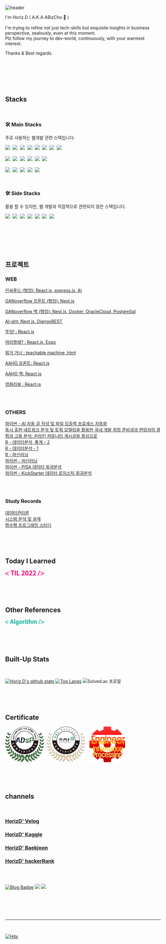 ![header](https://capsule-render.vercel.app/api?type=waving&color=0:12c2e9,50:c471ed,80:f7797d&height=150&section=header&text=Hi!%20It's%20me%20Horiz.D!&fontSize=30&fontColor=ffffff&fontAlignY=35)

I'm Horiz.D ( A.K.A ABizCho 🌰 ) <br><br>
I'm trying to refine not just tech-skills but exquisite insights in business perspective, zealously, even at this moment. <br>
Plz follow my journey to dev-world, continuously, with your warmest interest.

Thanks & Best regards.
<br><br><br><br>

<br><br>

## Stacks
<br>

### 🛠 Main Stacks
주로 사용하는 웹개발 관련 스택입니다.
<br>
<p>
  <div>
     <img src="https://img.shields.io/badge/NextJS-61DAFB?style=flat-square&logo=Next.js&logoColor=white"/></a>&nbsp
     <img src="https://img.shields.io/badge/ReactJS-61DAFB?style=flat-square&logo=React&logoColor=white"/></a>&nbsp
     <img src="https://img.shields.io/badge/Redux-764ABC?style=flat-square&logo=Redux&logoColor=white"/></a>&nbsp
     <img src="https://img.shields.io/badge/Recoil-3578E5?style=flat-square&logo=Recoil&logoColor=white"/></a>&nbsp
     <img src="https://img.shields.io/badge/Javascript-ffb13b?style=flat-square&logo=javascript&logoColor=white"/></a>&nbsp
     <img src="https://img.shields.io/badge/typescript-3178C6?style=flat-square&logo=typescript&logoColor=white"/></a>&nbsp
     <img src="https://img.shields.io/badge/styled components-DB7093?style=flat-square&logo=styled-components&logoColor=white"/></a>&nbsp    
     <img src="https://img.shields.io/badge/TailWind CSS-06B6D4?style=flat-square&logo=TailWind CSS&logoColor=white"/></a>&nbsp
  </div>
  <br>
  <div>
     <img src="https://img.shields.io/badge/NestJS-E0234E?style=flat-square&logo=NestJS&logoColor=white"/></a>&nbsp 
     <img src="https://img.shields.io/badge/Django-092E20?style=flat-square&logo=Django&logoColor=white"/></a>&nbsp 
     <img src="https://img.shields.io/badge/Express-000000?style=flat-square&logo=Express&logoColor=white"/></a>&nbsp 
     <img src="https://img.shields.io/badge/Flask-000000?style=flat-square&logo=Flask&logoColor=white"/></a>&nbsp 
     <img src="https://img.shields.io/badge/MongoDB-47A248?style=flat-square&logo=MongoDB&logoColor=white"/></a>&nbsp
     <img src="https://img.shields.io/badge/PostgreSQL-4169E1?style=flat-square&logo=PostgreSQL&logoColor=white"/></a>&nbsp 
  </div>
  <br>
  <div>
     <img src="https://img.shields.io/badge/Ubuntu-E95420?style=flat-square&logo=Ubuntu&logoColor=white"/></a>&nbsp
     <img src="https://img.shields.io/badge/Amazon EC2-FF9900?style=flat-square&logo=Amazon EC2&logoColor=white"/></a>&nbsp
     <img src="https://img.shields.io/badge/Amazon S3-569A31?style=flat-square&logo=Amazon S3&logoColor=white"/></a>&nbsp
     <img src="https://img.shields.io/badge/OracleCloud-F80000?style=flat-square&logo=Oracle&logoColor=white"/></a>&nbsp
     <img src="https://img.shields.io/badge/NaverCloud-03C75A?style=flat-square&logo=Naver&logoColor=white"/></a>&nbsp
  </div>
</p>

<br>

### 🛠 Side Stacks
활용 할 수 있지만, 웹 개발과 직접적으로 관련되지 않은 스택입니다.
<br>
<p>
 <div >
  <img src="https://img.shields.io/badge/Python-3766AB?style=flat-square&logo=Python&logoColor=white"/></a>&nbsp
  <img src="https://img.shields.io/badge/R-276DC3?style=flat-square&logo=R&logoColor=white"/></a>&nbsp
  <img src="https://img.shields.io/badge/TensorFlow-FF6F00?style=flat-square&logo=TensorFlow&logoColor=white"/></a>&nbsp
  <img src="https://img.shields.io/badge/scikit-learn-F7931E?style=flat-square&logo=scikit-learn&logoColor=white"/></a>&nbsp
  <img src="https://img.shields.io/badge/pandas-150458?style=flat-square&logo=pandas&logoColor=white"/></a>&nbsp
  <img src="https://img.shields.io/badge/Tableau-E97627?style=flat-square&logo=Tableau&logoColor=white"/></a>&nbsp
  <img src="https://img.shields.io/badge/C-A8B9CC?style=flat-square&logo=C&logoColor=white"/></a>&nbsp
 </div>
 <br>
 </p>
<!--<img src="https://img.shields.io/badge/심플아이콘이름-코드?style=flat-square&logo=아이콘이름&logoColor=white"/></a>&nbsp   -->

<!--https://simpleicons.org/ -심플아이콘-->


<br><br><br><br>

## 프로젝트

### WEB

[인싸푸드 (협업): React.js, express.js, AI](https://github.com/ABizCho/inssa-food-webApp)

[GANoverflow 프론트 (협업): Next.js](https://github.com/modulersYJ/ganoverflow-front)

[GANoverflow 백 (협업): Nest.js, Docker, OracleCloud, PostgreSql](https://github.com/modulersYJ/ganoverflow-back)

[AI-ght: Next.js, DjangoREST](https://github.com/ABizCho/CMD8-AIght)

[뚜잇! : React.js](https://github.com/ABizCho/DOIT-front-ReactJS)

[머리할래? : React.js, Expo](https://github.com/ABizCho/Capstone-Muri-ReactJS)

[핑거 거너 : teachable machine, html](https://github.com/ABizCho/FingerGunner_game_AI_teachableMachine)

[AAHG 프론트: React.js ](https://github.com/modulersYJ/AAHG-front-react)

[AAHG 백: React.js ](https://github.com/modulersYJ/AAHG-server-django)

[영화리뷰 : React.js](https://github.com/ABizCho/movie-review-React)

<br><br>

### OTHERS

[파이썬 - AI 자동 글 작성 및 파일 입출력 프로세스 자동화](https://github.com/ABizCho/pyPpAndPc) <br>
[동시 출현 네트워크 분석 및 토픽 모델링을 활용한 국내 개발 취업 준비생과 현업자의 경험과 고충 분석: 온라인 커뮤니티 게시글을 중심으로](https://github.com/ABizCho/SMA_2022summerProject) <br>
[R - 데이터분석, 통계 - 2](https://github.com/ABizCho/R_DA_RProgramming) <br>
[R - 데이터분석 - 1](https://github.com/ABizCho/R_DA_statistics) <br>
[R - 머신러닝](https://github.com/ABizCho/R_DA_ML/tree/main/Assignments) <br>
[파이썬 - 머신러닝](https://github.com/ABizCho/py_machineLearning) <br>
[파이썬 - PISA 데이터 회귀분석](https://github.com/ABizCho/PyDA_PISA_LinearRegreAndEDA) <br>
[파이썬 - KickStarter 데이터 로지스틱 회귀분석](https://github.com/ABizCho/PyDA_KickStarter_LogisticRegreAndEDA/blob/main/Kickstarter_LogisticRegreAndEDA.ipynb) <br>

<br><br>

### Study Records

[데이터관리론](https://github.com/ABizCho/DataOps) <br>
[시스템 분석 및 설계](https://github.com/ABizCho/System_Analysis_Design) <br>
[함수형 프로그래밍 스터디](https://github.com/horizontal-library/functional-programming-in-javascript/blob/main/README.md) 

<br><br><br>

## Today I Learned
<p>
   <a href="https://github.com/ABizCho/2022-TIL/blob/main/README.md"><img src="https://github.com/ABizCho/ABizCho/blob/main/src/TIL2022.png?raw=true" style="width:25%; height:25%"/></a>
</p>

<br><br><br>

## Other References
<!-- <p>
   <a href="https://github.com/ABizCho/Baekjoon_List"><img src="https://github.com/ABizCho/ABizCho/blob/main/src/project_src.png?raw=true" style="width:25%; height:25%"/></a>
</p>

<br/> -->

<p>
   <a href="https://github.com/ABizCho/Baekjoon_List"><img src="https://github.com/ABizCho/ABizCho/blob/main/src/Algor.png?raw=true" style="width:25%; height:25%"/></a>
</p>
<br><br><br>



## Built-Up Stats 
<br>

[![Horiz.D's github stats](https://github-readme-stats.vercel.app/api?username=YebinKim&count_private=true&custom_title=Horiz.D's&nbsp;github&nbsp;👀&bg_color=30,92a8d1,f7cac9&title_color=fff&text_color=fff)](https://github.com/anuraghazra/github-readme-stats)
[![Top Langs](https://github-readme-stats.vercel.app/api/top-langs/?username=ABizCho&layout=compact&custom_title=My&nbsp;Language&nbsp;⌨️&bg_color=30,f7cac9,92a8d1&title_color=fff&text_color=fff)](https://github.com/anuraghazra/github-readme-stats) 
![Solved.ac 프로필](http://mazassumnida.wtf/api/v2/generate_badge?boj=he1236)

<br><br><br>


## Certificate 
<p>
   <a href="https://github.com/ABizCho/ABizCho/blob/main/src/img_adsp.PNG"><img src="https://github.com/ABizCho/ABizCho/blob/main/src/logo_adsp.png?raw=true"/></a>&nbsp
   <a href="https://github.com/ABizCho/ABizCho/blob/main/src/img_sqld.PNG?raw=true"><img src="https://github.com/ABizCho/ABizCho/blob/main/src/logo_sqld.png?raw=true"/></a>&nbsp
      <a href="https://github.com/ABizCho/ABizCho/blob/main/src/img_%EC%A0%95%EC%B2%98%EA%B8%B0.png"><img src="https://github.com/ABizCho/ABizCho/blob/main/src/logo_%EC%A0%95%EC%B2%98%EA%B8%B0.png?raw=true"/></a>&nbsp
</p>
<br><br><br>


## channels
<br>

### [HorizD' Velog](https://velog.io/@he1256) 
### [HorizD' Kaggle](https://www.kaggle.com/dsshelter) 
### [HorizD' Baekjoon](https://www.acmicpc.net/user/he1236)
### [HorizD' hackerRank](https://www.hackerrank.com/he1236) 

<br><br>



[![Blog Badge](https://img.shields.io/badge/-Blog-92a8d1?logo=naver&logoColor=white&link=https://blog.naver.com/he12569)](https://blog.naver.com/he12569)
<a href="https://velog.io/@he1256"><img src="https://img.shields.io/badge/Tech%20Blog-11B48A?style=flat-square&logo=Vimeo&logoColor=white&link=https://velog.io/@he1256"/></a>
<a href="mailto:he1236@ajou.ac.kr"><img src="https://img.shields.io/badge/Gmail-d14836?style=flat-square&logo=Gmail&logoColor=white&link=he1236@ajou.ac.kr"/></a>

<br><br><br><br>

---
<br>

[![Hits](https://hits.seeyoufarm.com/api/count/incr/badge.svg?url=https%3A%2F%2Fgithub.com%2FABizCho&count_bg=%2379C83D&title_bg=%23555555&icon=&icon_color=%23E7E7E7&title=hits&edge_flat=false)](https://hits.seeyoufarm.com)




